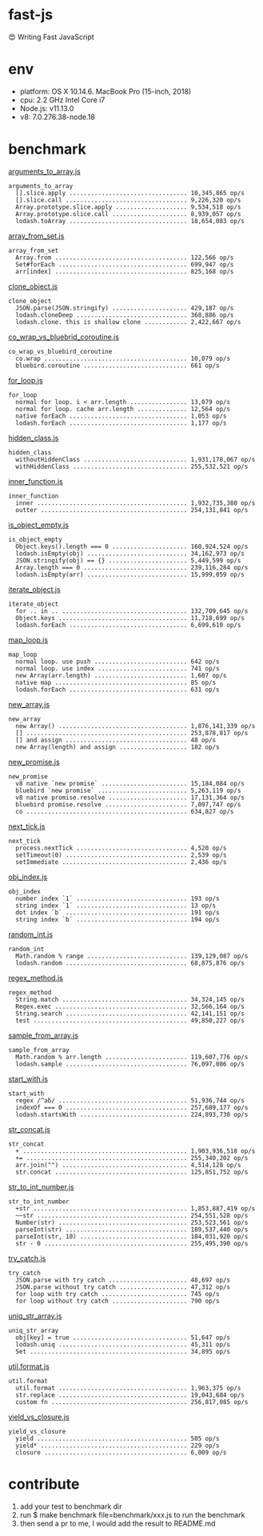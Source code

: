 # fast-js

:heart_eyes: Writing Fast JavaScript

# env

* platform: OS X 10.14.6. MacBook Pro (15-inch, 2018)
* cpu: 2.2 GHz Intel Core i7
* Node.js: v11.13.0
* v8: 7.0.276.38-node.18

# benchmark

[arguments_to_array.js](benchmark/arguments_to_array.js)

```
arguments_to_array
  [].slice.apply ................................. 10,345,865 op/s
  [].slice.call .................................. 9,226,320 op/s
  Array.prototype.slice.apply .................... 9,534,518 op/s
  Array.prototype.slice.call ..................... 8,939,057 op/s
  lodash.toArray ................................. 18,654,083 op/s
```

[array_from_set.js](benchmark/array_from_set.js)

```
array_from_set
  Array.from ..................................... 122,566 op/s
  Set#forEach .................................... 699,947 op/s
  arr[index] ..................................... 825,168 op/s
```

[clone_object.js](benchmark/clone_object.js)

```
clone_object
  JSON.parse(JSON.stringify) ..................... 429,187 op/s
  lodash.cloneDeep ............................... 368,886 op/s
  lodash.clone. this is shallow clone ............ 2,422,667 op/s
```

[co_wrap_vs_bluebrid_coroutine.js](benchmark/co_wrap_vs_bluebrid_coroutine.js)

```
co_wrap_vs_bluebird_coroutine
  co.wrap ........................................ 10,079 op/s
  bluebird.coroutine ............................. 661 op/s
```

[for_loop.js](benchmark/for_loop.js)

```
for_loop
  normal for loop. i < arr.length ................ 13,079 op/s
  normal for loop. cache arr.length .............. 12,564 op/s
  native forEach ................................. 1,053 op/s
  lodash.forEach ................................. 1,177 op/s
```

[hidden_class.js](benchmark/hidden_class.js)

```
hidden_class
  withoutHiddenClass ............................. 1,931,178,067 op/s
  withHiddenClass ................................ 255,532,521 op/s
```

[inner_function.js](benchmark/inner_function.js)

```
inner_function
  inner .......................................... 1,932,735,380 op/s
  outter ......................................... 254,131,841 op/s
```

[is_object_empty.js](benchmark/is_object_empty.js)

```
is_object_empty
  Object.keys().length === 0 ..................... 160,924,524 op/s
  lodash.isEmpty(obj) ............................ 34,162,973 op/s
  JSON.stringify(obj) == {} ...................... 5,449,599 op/s
  Array.length === 0 ............................. 239,116,284 op/s
  lodash.isEmpty(arr) ............................ 15,999,059 op/s
```

[iterate_object.js](benchmark/iterate_object.js)

```
iterate_object
  for .. in .. ................................... 132,709,645 op/s
  Object.keys .................................... 11,718,699 op/s
  lodash.forEach ................................. 6,699,610 op/s
```

[map_loop.js](benchmark/map_loop.js)

```
map_loop
  normal loop. use push .......................... 642 op/s
  normal loop. use index ......................... 741 op/s
  new Array(arr.length) .......................... 1,607 op/s
  native map ..................................... 85 op/s
  lodash.forEach ................................. 631 op/s
```

[new_array.js](benchmark/new_array.js)

```
new_array
  new Array() .................................... 1,876,141,339 op/s
  [] ............................................. 253,878,817 op/s
  [] and assign .................................. 48 op/s
  new Array(length) and assign ................... 182 op/s
```

[new_promise.js](benchmark/new_promise.js)

```
new_promise
  v8 native `new promise` ........................ 15,184,084 op/s
  bluebird `new promise` ......................... 5,263,119 op/s
  v8 native promise.resolve ...................... 17,131,364 op/s
  bluebird promise.resolve ....................... 7,097,747 op/s
  co ............................................. 634,827 op/s
```

[next_tick.js](benchmark/next_tick.js)

```
next_tick
  process.nextTick ............................... 4,520 op/s
  setTimeout(0) .................................. 2,539 op/s
  setImmediate ................................... 2,436 op/s
```

[obj_index.js](benchmark/obj_index.js)

```
obj_index
  number index `1` ............................... 193 op/s
  string index `1` ............................... 13 op/s
  dot index `b` .................................. 191 op/s
  string index `b` ............................... 194 op/s
```

[random_int.js](benchmark/random_int.js)

```
random_int
  Math.random % range ............................ 139,129,087 op/s
  lodash.random .................................. 68,875,876 op/s
```

[regex_method.js](benchmark/regex_method.js)

```
regex_method
  String.match ................................... 34,324,145 op/s
  Regex.exec ..................................... 32,566,164 op/s
  String.search .................................. 42,141,151 op/s
  test ........................................... 49,850,227 op/s
```

[sample_from_array.js](benchmark/sample_from_array.js)

```
sample_from_array
  Math.random % arr.length ....................... 119,607,776 op/s
  lodash.sample .................................. 76,097,086 op/s
```

[start_with.js](benchmark/start_with.js)

```
start_with
  regex /^ab/ .................................... 51,936,744 op/s
  indexOf === 0 .................................. 257,689,177 op/s
  lodash.startsWith .............................. 224,893,730 op/s
```

[str_concat.js](benchmark/str_concat.js)

```
str_concat
  + .............................................. 1,903,936,518 op/s
  += ............................................. 255,340,202 op/s
  arr.join("") ................................... 4,514,128 op/s
  str.concat ..................................... 125,851,752 op/s
```

[str_to_int_number.js](benchmark/str_to_int_number.js)

```
str_to_int_number
  +str ........................................... 1,853,887,419 op/s
  ~~str .......................................... 254,551,528 op/s
  Number(str) .................................... 253,523,561 op/s
  parseInt(str) .................................. 189,537,440 op/s
  parseInt(str, 10) .............................. 184,031,920 op/s
  str - 0 ........................................ 255,495,390 op/s
```

[try_catch.js](benchmark/try_catch.js)

```
try_catch
  JSON.parse with try catch ...................... 48,697 op/s
  JSON.parse without try catch ................... 47,312 op/s
  for loop with try catch ........................ 745 op/s
  for loop without try catch ..................... 790 op/s
```

[uniq_str_array.js](benchmark/uniq_str_array.js)

```
uniq_str_array
  obj[key] = true ................................ 51,647 op/s
  lodash.uniq .................................... 45,311 op/s
  Set ............................................ 34,895 op/s
```

[util.format.js](benchmark/util.format.js)

```
util.format
  util.format .................................... 1,963,375 op/s
  str.replace .................................... 19,043,684 op/s
  custom fn ...................................... 256,817,085 op/s
```

[yield_vs_closure.js](benchmark/yield_vs_closure.js)

```
yield_vs_closure
  yield .......................................... 505 op/s
  yield* ......................................... 229 op/s
  closure ........................................ 6,009 op/s
```

# contribute

1. add your test to benchmark dir
1. run $ make benchmark file=benchmark/xxx.js to run the benchmark
1. then send a pr to me, I would add the result to README.md
